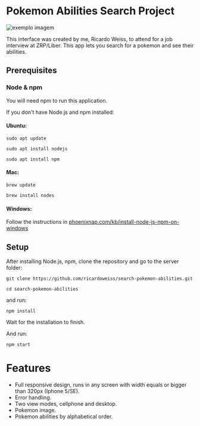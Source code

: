 # Pokemon Abilities Search Project

<!---Esses são exemplos. Veja https://shields.io para outras pessoas ou para personalizar este conjunto de escudos. Você pode querer incluir dependências, status do projeto e informações de licença aqui--->


<img src="https://logodownload.org/wp-content/uploads/2017/08/pokemon-logo-2.png" alt="exemplo imagem">



This interface was created by me, Ricardo Weiss, to attend for a job interview at ZRP/Liber. This app lets you
search for a pokemon and see their abilities.

## Prerequisites

### Node & npm

You will need npm to run this application.

If you don't have Node.js and npm installed:

#### Ubuntu:

`sudo apt update`

`sudo apt install nodejs`

`sudo apt install npm`

#### Mac:

`brew update`

`brew install nodes`

#### Windows:

Follow the instructions in [phoenixnap.com/kb/install-node-js-npm-on-windows](https://phoenixnap.com/kb/install-node-js-npm-on-windows)


## Setup

After installing Node.js, npm, clone the repository and go to the server folder:

`git clone https://github.com/ricardoweiss/search-pokemon-abilities.git`

`cd search-pokemon-abilities`

and run:

`npm install`

Wait for the installation to finish.

And run:

`npm start`

# Features
- Full responsive design, runs in any screen with width equals or bigger than 320px (Iphone 5/SE).
- Error handling.
- Two view modes, cellphone and desktop.
- Pokemon image.
- Pokemon abilities by alphabetical order.

